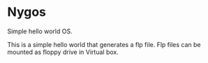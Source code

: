 # Nygos
Simple hello world OS.

This is a simple hello world that generates a flp file. Flp files can be mounted as floppy drive in Virtual box.
